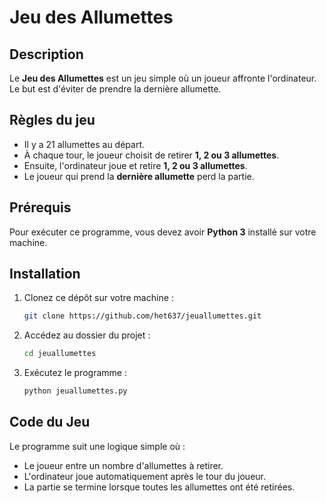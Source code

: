 # Jeu des Allumettes

## Description

Le **Jeu des Allumettes** est un jeu simple où un joueur affronte l'ordinateur. Le but est d'éviter de prendre la dernière allumette.

## Règles du jeu

- Il y a 21 allumettes au départ.
- À chaque tour, le joueur choisit de retirer **1, 2 ou 3 allumettes**.
- Ensuite, l'ordinateur joue et retire **1, 2 ou 3 allumettes**.
- Le joueur qui prend la **dernière allumette** perd la partie.

## Prérequis

Pour exécuter ce programme, vous devez avoir **Python 3** installé sur votre machine.

## Installation

1. Clonez ce dépôt sur votre machine :
   ```sh
   git clone https://github.com/het637/jeuallumettes.git
   ```
2. Accédez au dossier du projet :
   ```sh
   cd jeuallumettes
   ```
3. Exécutez le programme :
   ```sh
   python jeuallumettes.py
   ```

## Code du Jeu

Le programme suit une logique simple où :

- Le joueur entre un nombre d'allumettes à retirer.
- L'ordinateur joue automatiquement après le tour du joueur.
- La partie se termine lorsque toutes les allumettes ont été retirées.


